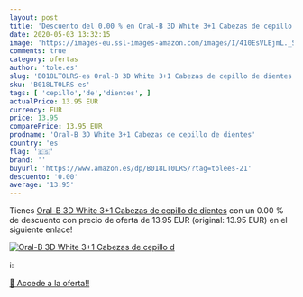 ```yaml
---
layout: post
title: 'Descuento del 0.00 % en Oral-B 3D White 3+1 Cabezas de cepillo d'
date: 2020-05-03 13:32:15
image: 'https://images-eu.ssl-images-amazon.com/images/I/410EsVLEjmL._SL400_.jpg'
comments: true
category: ofertas
author: 'tole.es'
slug: 'B018LT0LRS-es Oral-B 3D White 3+1 Cabezas de cepillo de dientes'
sku: 'B018LT0LRS-es'
tags: [ 'cepillo','de','dientes', ]
actualPrice: 13.95 EUR
currency: EUR
price: 13.95
comparePrice: 13.95 EUR
prodname: 'Oral-B 3D White 3+1 Cabezas de cepillo de dientes'
country: 'es'
flag: '🇪🇸'
brand: ''
buyurl: 'https://www.amazon.es/dp/B018LT0LRS/?tag=tolees-21'
descuento: '0.00'
average: '13.95'
---
```


Tienes [Oral-B 3D White 3+1 Cabezas de cepillo de dientes](https://www.amazon.es/dp/B018LT0LRS/?tag=tolees-21) con un 0.00 % de descuento con precio de oferta de 13.95 EUR (original: 13.95 EUR) en el siguiente enlace!

[![Oral-B 3D White 3+1 Cabezas de cepillo d](https://images-eu.ssl-images-amazon.com/images/I/410EsVLEjmL._SL400_.jpg)](https://www.amazon.es/dp/B018LT0LRS/?tag=tolees-21)

ℹ️:


[🛒 Accede a la oferta!!](https://www.amazon.es/dp/B018LT0LRS/?tag=tolees-21)
